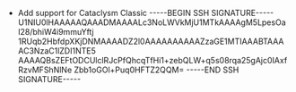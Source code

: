 - Add support for Cataclysm Classic
-----BEGIN SSH SIGNATURE-----
U1NIU0lHAAAAAQAAADMAAAALc3NoLWVkMjU1MTkAAAAgM5LpesOal28/bhiW4i9mmuYftj
1RUqb2HbfdpXKjDNMAAAADZ2l0AAAAAAAAAAZzaGE1MTIAAABTAAAAC3NzaC1lZDI1NTE5
AAAAQBsZEFtODCUlclRJcPfQhcqTfHi1+zebQLW+q5s08rqa25gAjc0IAxfRzvMFShNlNe
Zbb1oGOl+Puq0HFTZ2QQM=
-----END SSH SIGNATURE-----
